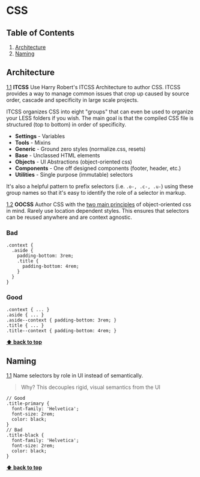 # CSS

## Table of Contents
1. [Architecture](#architecture)
2. [Naming](#naming)

## Architecture
<a name="itcss"></a><a name="1.1"></a>
 [1.1](#itcss) **ITCSS**
Use Harry Robert's ITCSS Architecture to author CSS. ITCSS provides a way to manage common issues that crop up caused by source order, cascade and specificity in large scale projects.

ITCSS organizes CSS into eight "groups" that can even be used to organize your LESS folders if you wish. The main goal is that the compiled CSS file is structured (top to bottom) in order of specificity.

- **Settings** - Variables
- **Tools** - Mixins
- **Generic** - Ground zero styles (normalize.css, resets)
- **Base** - Unclassed HTML elements
- **Objects** - UI Abstractions (object-oriented css)
- **Components** - One off designed components (footer, header, etc.)
- **Utilities** - Single purpose (immutable) selectors

It's also a helpful pattern to prefix selectors (i.e. `.o-, .c-, .u-`) using these group names so that it's easy to identify the role of a selector in markup.

<a name="oocss"></a><a name="1.2"></a>
[1.2](#oocss) **OOCSS**
Author CSS with the [two main principles](https://github.com/stubbornella/oocss/wiki#two-main-principles-of-oocss) of object-oriented css in mind. Rarely use location dependent styles. This ensures that selectors can be reused anywhere and are context agnostic.

### Bad
```less
.context {
  .aside {
    padding-bottom: 3rem;
    .title {
      padding-bottom: 4rem;
    }
  }
}
```

### Good
```less
.context { ... }
.aside { ... }
.aside--context { padding-bottom: 3rem; }
.title { ... }
.title--context { padding-bottom: 4rem; }
```

**[⬆ back to top](#table-of-contents)**

## Naming
<a name="selectors"></a><a name="1.1"></a>
[1.1](#selectors) Name selectors by role in UI instead of semantically.

> Why? This decouples rigid, visual semantics from the UI

```less
// Good
.title-primary {
  font-family: 'Helvetica';
  font-size: 2rem;
  color: black;
}
// Bad
.title-black {
  font-family: 'Helvetica';
  font-size: 2rem;
  color: black;
}
```

**[⬆  back to top](#table-of-contents)**
